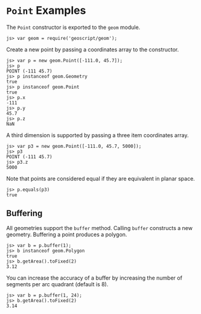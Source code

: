 `Point` Examples
================

The `Point` constructor is exported to the `geom` module.

    js> var geom = require('geoscript/geom');
    
Create a new point by passing a coordinates array to the constructor.

    js> var p = new geom.Point([-111.0, 45.7]);
    js> p      
    POINT (-111 45.7)
    js> p instanceof geom.Geometry
    true
    js> p instanceof geom.Point
    true
    js> p.x
    -111
    js> p.y
    45.7
    js> p.z
    NaN

A third dimension is supported by passing a three item coordinates array.

    js> var p3 = new geom.Point([-111.0, 45.7, 5000]);
    js> p3  
    POINT (-111 45.7)
    js> p3.z
    5000

Note that points are considered equal if they are equivalent in planar space.

    js> p.equals(p3)
    true


Buffering
---------

All geometries support the `buffer` method.  Calling `buffer` constructs a new
geometry.  Buffering a point produces a polygon.

    js> var b = p.buffer(1);
    js> b instanceof geom.Polygon
    true
    js> b.getArea().toFixed(2)
    3.12

You can increase the accuracy of a buffer by increasing the number of segments
per arc quadrant (default is 8).

    js> var b = p.buffer(1, 24);
    js> b.getArea().toFixed(2)
    3.14


